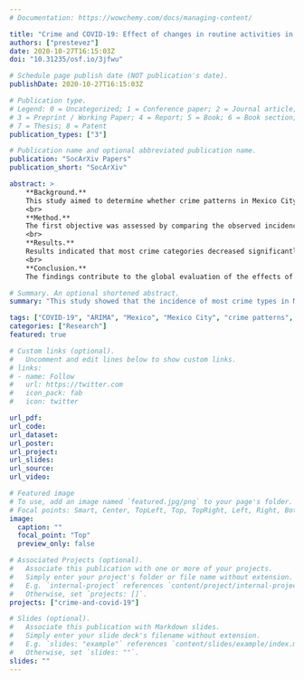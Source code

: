 ```yaml
---
# Documentation: https://wowchemy.com/docs/managing-content/

title: "Crime and COVID-19: Effect of changes in routine activities in Mexico City"
authors: ["prestevez"]
date: 2020-10-27T16:15:03Z
doi: "10.31235/osf.io/3jfwu"

# Schedule page publish date (NOT publication's date).
publishDate: 2020-10-27T16:15:03Z

# Publication type.
# Legend: 0 = Uncategorized; 1 = Conference paper; 2 = Journal article;
# 3 = Preprint / Working Paper; 4 = Report; 5 = Book; 6 = Book section;
# 7 = Thesis; 8 = Patent
publication_types: ["3"]

# Publication name and optional abbreviated publication name.
publication: "SocArXiv Papers"
publication_short: "SocArXiv"

abstract: >
    **Background.**
    This study aimed to determine whether crime patterns in Mexico City changed due to the COVID-19 pandemic, and to test whether any changes observed were associated with the disruption of routine activities.
    <br>
    **Method.**
    The first objective was assessed by comparing the observed incidence of crime after the COVID-19 pandemic was detected in the country with that expected based on ARIMA forecasts based on the pre-pandemic trends. The second objective was assessed by examining the association between crime incidence and the number of passengers on public transport using regressions with ARIMA errors.
    <br>
    **Results.**
    Results indicated that most crime categories decreased significantly after the pandemic was detected in the country or after a national lockdown was instituted. Furthermore, the study found that most of the declines observed were associated with the reductions seen in public transport passenger numbers. However, the declines predicted by the changes in mobility were not always consistent nor as large as those observed.
    <br>
    **Conclusion.**
    The findings contribute to the global evaluation of the effects of COVID-19 on crime and propose a robust method to explicitly test whether the changes observed are associated with changes in routine activities.

# Summary. An optional shortened abstract.
summary: "This study showed that the incidence of most crime types in Mexico City decreased during the COVID-19 pandemic. Furthermore, it also showed that some of the decreases were associated with the reduction of crime opportunities related to the disruption of routine activities."

tags: ["COVID-19", "ARIMA", "Mexico", "Mexico City", "crime patterns", "crimes"]
categories: ["Research"]
featured: true

# Custom links (optional).
#   Uncomment and edit lines below to show custom links.
# links:
# - name: Follow
#   url: https://twitter.com
#   icon_pack: fab
#   icon: twitter

url_pdf:
url_code:
url_dataset:
url_poster:
url_project:
url_slides:
url_source:
url_video:

# Featured image
# To use, add an image named `featured.jpg/png` to your page's folder.
# Focal points: Smart, Center, TopLeft, Top, TopRight, Left, Right, BottomLeft, Bottom, BottomRight.
image:
  caption: ""
  focal_point: "Top"
  preview_only: false

# Associated Projects (optional).
#   Associate this publication with one or more of your projects.
#   Simply enter your project's folder or file name without extension.
#   E.g. `internal-project` references `content/project/internal-project/index.md`.
#   Otherwise, set `projects: []`.
projects: ["crime-and-covid-19"]

# Slides (optional).
#   Associate this publication with Markdown slides.
#   Simply enter your slide deck's filename without extension.
#   E.g. `slides: "example"` references `content/slides/example/index.md`.
#   Otherwise, set `slides: ""`.
slides: ""
---
```


